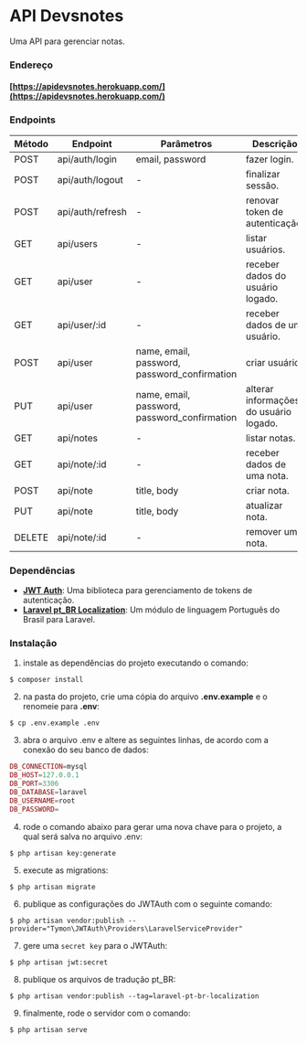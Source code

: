 # API Devsnotes

Uma API para gerenciar notas.

### Endereço
#### [https://apidevsnotes.herokuapp.com/](https://apidevsnotes.herokuapp.com/)

### Endpoints

Método | Endpoint | Parâmetros | Descrição
-|-|-|-
POST | api/auth/login | email, password | fazer login.
POST | api/auth/logout | - | finalizar sessão.
POST | api/auth/refresh | - | renovar token de autenticação.
GET | api/users | - | listar usuários.
GET | api/user | - | receber dados do usuário logado.
GET | api/user/:id | - | receber dados de um usuário.
POST | api/user | name, email, password, password_confirmation | criar usuário.
PUT | api/user | name, email, password, password_confirmation | alterar informações do usuário logado.
GET | api/notes | - | listar notas.
GET | api/note/:id | - | receber dados de uma nota.
POST | api/note | title, body | criar nota.
PUT | api/note | title, body | atualizar nota.
DELETE | api/note/:id | - | remover uma nota.


### Dependências

- [**JWT Auth**](https://jwt-auth.readthedocs.io/en/develop/): Uma biblioteca para gerenciamento de tokens de autenticação.
- [**Laravel pt_BR Localization**](https://github.com/lucascudo/laravel-pt-BR-localization): Um módulo de linguagem Português do Brasil para Laravel.

### Instalação

1. instale as dependências do projeto executando o comando:
```shell
$ composer install
```

2. na pasta do projeto, crie uma cópia do arquivo <b>.env.example</b> e o renomeie para <b>.env</b>:
```shell
$ cp .env.example .env
```

3. abra o arquivo .env e altere as seguintes linhas, de acordo com a conexão do seu banco de dados:
```php
DB_CONNECTION=mysql
DB_HOST=127.0.0.1
DB_PORT=3306
DB_DATABASE=laravel
DB_USERNAME=root
DB_PASSWORD=
```

4. rode o comando abaixo para gerar uma nova chave para o projeto, a qual será salva no arquivo .env:
```shell
$ php artisan key:generate
```

5. execute as migrations:
```shell
$ php artisan migrate
```

6. publique as configurações do JWTAuth com o seguinte comando:
```shell
$ php artisan vendor:publish --provider="Tymon\JWTAuth\Providers\LaravelServiceProvider"
```

7. gere uma ```secret key``` para o JWTAuth:
```shell
$ php artisan jwt:secret
```

8. publique os arquivos de tradução pt_BR:
```shell
$ php artisan vendor:publish --tag=laravel-pt-br-localization
```

9. finalmente, rode o servidor com o comando:
```shell
$ php artisan serve
```